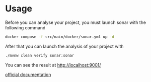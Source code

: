 # Usage

Before you can analyse your project, you must launch sonar with the following command

```bash
docker compose -f src/main/docker/sonar.yml up -d
```

After that you can launch the analysis of your project with
```bash
./mvnw clean verify sonar:sonar
```

You can see the result at [http://localhost:9001/](http://localhost:9001/)

[official documentation](https://www.sonarqube.org/)
